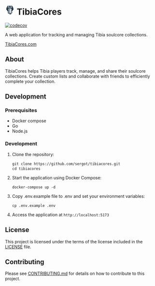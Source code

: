 # ![TibiaCores Logo](/frontend/public/favicon-32x32.png) TibiaCores

[![codecov](https://codecov.io/gh/sergot/tibiacores/graph/badge.svg?token=F29NYOLG42)](https://codecov.io/gh/sergot/tibiacores)

A web application for tracking and managing Tibia soulcore collections.

[TibiaCores.com](https://tibiacores.com)

## About

TibiaCores helps Tibia players track, manage, and share their soulcore collections. Create custom lists and collaborate with friends to efficiently complete your collection.


## Development

### Prerequisites

- Docker compose
- Go
- Node.js

### Development

1. Clone the repository:
   ```
   git clone https://github.com/sergot/tibiacores.git
   cd tibiacores
   ```

2. Start the application using Docker Compose:
   ```
   docker-compose up -d
   ```

3. Copy .env.example file to .env and set your environment variables:
   ```
   cp .env.example .env
   ```

4. Access the application at `http://localhost:5173`


## License

This project is licensed under the terms of the license included in the [LICENSE](LICENSE) file.

## Contributing

Please see [CONTRIBUTING.md](CONTRIBUTING.md) for details on how to contribute to this project.